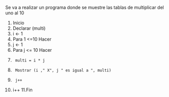 Se va a realizar un programa donde se muestre las tablas de multiplicar del uno al 10

1. Inicio
2. Declarar (multi)
3. i <- 1
4. Para 1 <=10 Hacer
5.  j <- 1
6.  Para j <= 10 Hacer
7.      multi = i * j
8.      Mostrar (i ," X", j " es igual a ", multi)
9.      j++
10. i++
11.Fin

<mxGraphModel><root><mxCell id="0"/><mxCell id="1" parent="0"/><mxCell id="2" style="edgeStyle=orthogonalEdgeStyle;rounded=0;orthogonalLoop=1;jettySize=auto;html=1;" edge="1" source="3" target="5" parent="1"><mxGeometry relative="1" as="geometry"/></mxCell><mxCell id="3" value="Inicio" style="ellipse;whiteSpace=wrap;html=1;" vertex="1" parent="1"><mxGeometry x="330" width="100" height="60" as="geometry"/></mxCell><mxCell id="4" style="edgeStyle=orthogonalEdgeStyle;rounded=0;orthogonalLoop=1;jettySize=auto;html=1;" edge="1" source="5" target="8" parent="1"><mxGeometry relative="1" as="geometry"/></mxCell><mxCell id="5" value="multi" style="rounded=0;whiteSpace=wrap;html=1;" vertex="1" parent="1"><mxGeometry x="320" y="80" width="120" height="60" as="geometry"/></mxCell><mxCell id="6" style="edgeStyle=orthogonalEdgeStyle;rounded=0;orthogonalLoop=1;jettySize=auto;html=1;" edge="1" source="8" target="11" parent="1"><mxGeometry relative="1" as="geometry"/></mxCell><mxCell id="7" style="edgeStyle=orthogonalEdgeStyle;rounded=0;orthogonalLoop=1;jettySize=auto;html=1;" edge="1" source="8" target="16" parent="1"><mxGeometry relative="1" as="geometry"/></mxCell><mxCell id="8" value="i&amp;lt;-1&lt;br&gt;i &amp;lt;=10&lt;br&gt;i++" style="strokeWidth=2;html=1;shape=mxgraph.flowchart.decision;whiteSpace=wrap;" vertex="1" parent="1"><mxGeometry x="320" y="160" width="100" height="100" as="geometry"/></mxCell><mxCell id="9" style="edgeStyle=orthogonalEdgeStyle;rounded=0;orthogonalLoop=1;jettySize=auto;html=1;" edge="1" source="11" target="13" parent="1"><mxGeometry relative="1" as="geometry"/></mxCell><mxCell id="10" style="edgeStyle=orthogonalEdgeStyle;rounded=0;orthogonalLoop=1;jettySize=auto;html=1;entryX=0;entryY=0.5;entryDx=0;entryDy=0;entryPerimeter=0;" edge="1" source="11" target="8" parent="1"><mxGeometry relative="1" as="geometry"><Array as="points"><mxPoint x="440" y="350"/><mxPoint x="440" y="630"/><mxPoint x="140" y="630"/><mxPoint x="140" y="210"/></Array></mxGeometry></mxCell><mxCell id="11" value="j&amp;lt;-1&lt;br&gt;j&amp;lt;=10&lt;br&gt;j++" style="strokeWidth=2;html=1;shape=mxgraph.flowchart.decision;whiteSpace=wrap;" vertex="1" parent="1"><mxGeometry x="320" y="300" width="100" height="100" as="geometry"/></mxCell><mxCell id="12" style="edgeStyle=orthogonalEdgeStyle;rounded=0;orthogonalLoop=1;jettySize=auto;html=1;entryX=0.667;entryY=0.194;entryDx=0;entryDy=0;entryPerimeter=0;" edge="1" source="13" target="15" parent="1"><mxGeometry relative="1" as="geometry"/></mxCell><mxCell id="13" value="multi = i * j" style="rounded=0;whiteSpace=wrap;html=1;" vertex="1" parent="1"><mxGeometry x="310" y="440" width="120" height="60" as="geometry"/></mxCell><mxCell id="14" style="edgeStyle=orthogonalEdgeStyle;rounded=0;orthogonalLoop=1;jettySize=auto;html=1;entryX=0.025;entryY=0.412;entryDx=0;entryDy=0;entryPerimeter=0;" edge="1" source="15" target="11" parent="1"><mxGeometry relative="1" as="geometry"><Array as="points"><mxPoint x="170" y="550"/><mxPoint x="170" y="341"/></Array></mxGeometry></mxCell><mxCell id="15" value="&quot;La multiplicacion es &quot; multi" style="shape=document;whiteSpace=wrap;html=1;boundedLbl=1;" vertex="1" parent="1"><mxGeometry x="290" y="544.5" width="120" height="80" as="geometry"/></mxCell><mxCell id="16" value="Fin" style="ellipse;whiteSpace=wrap;html=1;" vertex="1" parent="1"><mxGeometry x="470" y="170" width="120" height="80" as="geometry"/></mxCell></root></mxGraphModel>

